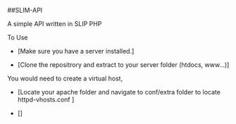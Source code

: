 ##SLIM-API

A simple API written in SLIP PHP

To Use

- [Make sure you have a server installed.]

- [Clone the repositrory and extract to your server folder (htdocs, www...)]

You would need to create a virtual host,

- [Locate your apache folder and navigate to conf/extra folder to locate httpd-vhosts.conf ]

- []